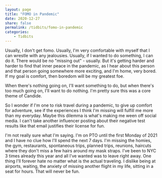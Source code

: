 ```yaml
---
layout: page
title: "FOMO in Pandemic"
date: 2020-12-27
share: false
permalink: /tidbits/fomo-in-pandemic
categories:
    - Tidbits
---
```


Usually, I don't get fomo. Usually, I'm very comfortable with myself that I can wrestle with any jealousies. Usually, if I wanted to do something, I can do it. There would be no "missing out" - usually. But it's getting harder and harder to find that inner peace in the pandemic, as I hear about this person and that person going somewhere more exciting, and I'm home, very bored. If my goal is comfort, then boredom will be my greatest foe. 

When there's nothing going on, I'll want something to do, but when there's too much going on, I'll want to do nothing. I'm pretty sure this was a core theme of Candide.

So I wonder if I'm one to risk travel during a pandemic, to give up comfort for adventure, see if the experiences I think I'm missing will fulfill me more than my everyday. Maybe this dilemma is what's making me ween off social media. I can't take another influencer posting about their negative test results like that email justifies their license for fun.

I'm not really sure what I'm saying. I'm on PTO until the first Monday of 2021 and I have no clue how I'll spend the next 7 days. I'm missing the homies, the gym, restaurants, spontaneous trips, planned trips, reunions, haircuts where they don't miss a few hairs around my mask straps. I've been to NYC 3 times already this year and all I've wanted was to leave right away. One thing I'll forever hate no matter what is the actual traveling. I dislike being at airports, waiting, the anxiety of missing another flight in my life, sitting in a seat for hours. That will never be fun.